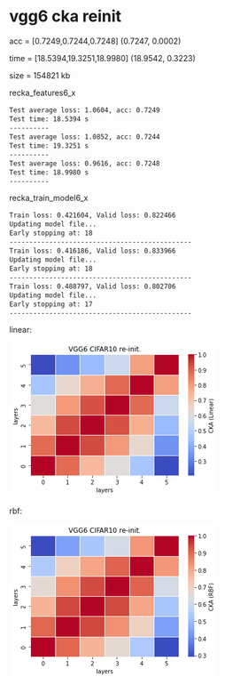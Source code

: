 # vgg6 cka reinit
acc = [0.7249,0.7244,0.7248]   (0.7247, 0.0002)

time = [18.5394,19.3251,18.9980]   (18.9542, 0.3223)

size = 154821 kb

recka_features6_x
```
Test average loss: 1.0604, acc: 0.7249
Test time: 18.5394 s
----------
Test average loss: 1.0852, acc: 0.7244
Test time: 19.3251 s
----------
Test average loss: 0.9616, acc: 0.7248
Test time: 18.9980 s
----------
```

recka_train_model6_x
```
Train loss: 0.421604, Valid loss: 0.822466
Updating model file...
Early stopping at: 18
----------------------------------------------
Train loss: 0.416186, Valid loss: 0.833966
Updating model file...
Early stopping at: 18
----------------------------------------------
Train loss: 0.488797, Valid loss: 0.802706
Updating model file...
Early stopping at: 17
----------------------------------------------
```

linear:

![recka6linear](recka6linear.png)

rbf:

![recka6rbf](recka6rbf.png)
